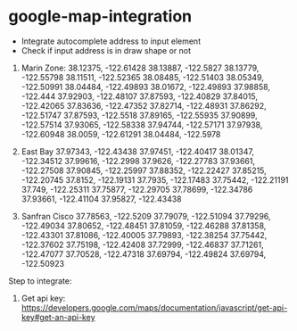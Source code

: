 # google-map-integration

- Integrate autocomplete address to input element
- Check if input address is in draw shape or not

1. Marin Zone:
38.12375, -122.61428
38.13887, -122.5827
38.13779, -122.55798
38.11511, -122.52365
38.08485, -122.51403
38.05349, -122.50991
38.04484, -122.49893
38.01672, -122.49893
37.98858, -122.444
37.92903, -122.48107
37.87593, -122.40829
37.84015, -122.42065
37.83636, -122.47352
37.82714, -122.48931
37.86292, -122.51747
37.87593, -122.5518
37.89165, -122.55935
37.90899, -122.57514
37.93065, -122.58338
37.94744, -122.57171
37.97938, -122.60948
38.0059, -122.61291
38.04484, -122.5978

2. East Bay
37.97343, -122.43438
37.97451, -122.40417
38.01347, -122.34512
37.99616, -122.2998
37.9626, -122.27783
37.93661, -122.27508
37.90845, -122.25997
37.88352, -122.22427
37.85215, -122.20745
37.8152, -122.19131
37.7935, -122.17483
37.75442, -122.21191
37.749, -122.25311
37.75877, -122.29705
37.78699, -122.34786
37.93661, -122.41104
37.95827, -122.43438

3. Sanfran Cisco
37.78563, -122.5209
37.79079, -122.51094
37.79296, -122.49034
37.80652, -122.48451
37.81059, -122.46288
37.81358, -122.43301
37.81086, -122.40005
37.79893, -122.38254
37.75442, -122.37602
37.75198, -122.42408
37.72999, -122.46837
37.71261, -122.47077
37.70528, -122.47318
37.69794, -122.49824
37.69794, -122.50923



Step to integrate:
1. Get api key:
 https://developers.google.com/maps/documentation/javascript/get-api-key#get-an-api-key